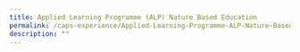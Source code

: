 ```yaml
---
title: Applied Learning Programme (ALP) Nature Based Education
permalink: /caps-experience/Applied-Learning-Programme-ALP-Nature-Based-Education/
description: ""
---
```

